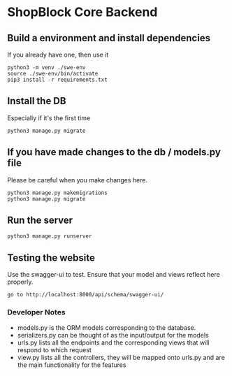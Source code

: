 # ShopBlock Core Backend

## Build a environment and install dependencies

If you already have one, then use it

```
python3 -m venv ./swe-env
source ./swe-env/bin/activate
pip3 install -r requirements.txt
```

## Install the DB

Especially if it's the first time

```
python3 manage.py migrate
```

## If you have made changes to the db / models.py file

Please be careful when you make changes here.

```
python3 manage.py makemigrations
python3 manage.py migrate
```

## Run the server

```
python3 manage.py runserver
```

## Testing the website

Use the swagger-ui to test. Ensure that your model and views reflect here properly.

```
go to http://localhost:8000/api/schema/swagger-ui/
```

### Developer Notes

- models.py is the ORM models corresponding to the database.
- serializers.py can be thought of as the input/output for the models
- urls.py lists all the endpoints and the corresponding views that will respond to which request
- view.py lists all the controllers, they will be mapped onto urls.py and are the main functionality for the features
